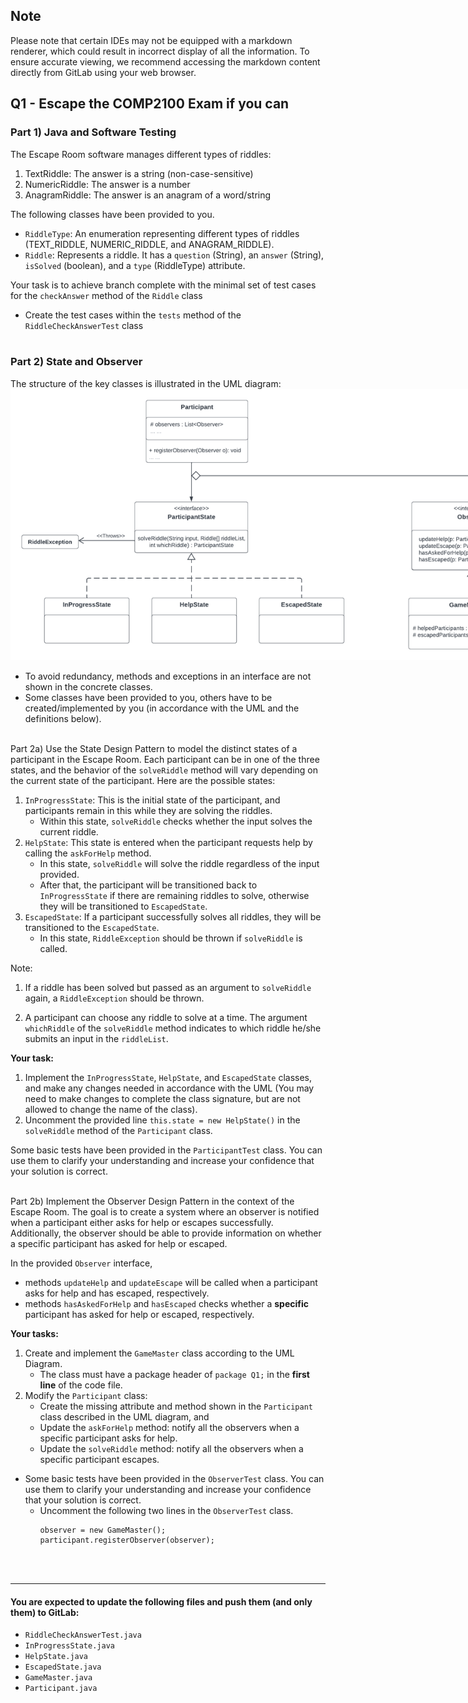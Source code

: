 ## Note
Please note that certain IDEs may not be equipped with a markdown renderer, 
which could result in incorrect display of all the information. 
To ensure accurate viewing, we recommend accessing the markdown content directly from GitLab 
using your web browser.


## Q1 - Escape the COMP2100 Exam if you can

<h3> Part 1) Java and Software Testing </h3>

The Escape Room software manages different types of riddles:
1. TextRiddle: The answer is a string (non-case-sensitive)
2. NumericRiddle: The answer is a number
3. AnagramRiddle: The answer is an anagram of a word/string

The following classes have been provided to you.
- `RiddleType`: An enumeration representing different types of riddles (TEXT_RIDDLE, NUMERIC_RIDDLE, and ANAGRAM_RIDDLE).
- `Riddle`: Represents a riddle. It has a `question` (String), an `answer` (String), `isSolved` (boolean), and a `type` (RiddleType) attribute.

Your task is to achieve branch complete with the minimal set of test cases for the `checkAnswer` method of the `Riddle` class
- Create the test cases within the `tests` method of the `RiddleCheckAnswerTest` class
  <br><br>

  

<h3> Part 2) State and Observer </h3>

The structure of the key classes is illustrated in the UML diagram: <br>
<img src="UML.png" style="max-width: 850px;" alt="UML showing some information of the main classes in Q1 (find `URL.png` in the folder if it is not shown)." >
<br>
- To avoid redundancy, methods and exceptions in an interface are not shown in the concrete classes.
- Some classes have been provided to you, others have to be created/implemented by you (in accordance with the UML and the definitions below).
<br><br>

Part 2a) Use the State Design Pattern to model the distinct states of a participant in the Escape Room.
Each participant can be in one of the three states, and the behavior of the `solveRiddle` method will vary depending on the current state of the participant.
Here are the possible states:

1. `InProgressState`: This is the initial state of the participant, and participants remain in this while they are solving the riddles.
   - Within this state, `solveRiddle` checks whether the input solves the current riddle.
2. `HelpState`: This state is entered when the participant requests help by calling the `askForHelp` method.
   - In this state, `solveRiddle` will solve the riddle regardless of the input provided.
   - After that, the participant will be transitioned back to `InProgressState` if there are remaining riddles to solve, otherwise they will be transitioned to `EscapedState`. 
3. `EscapedState`: If a participant successfully solves all riddles, they will be transitioned to the `EscapedState`.
   - In this state, `RiddleException` should be thrown if `solveRiddle` is called.

Note: 

1. If a riddle has been solved but passed as an argument to `solveRiddle` again, a `RiddleException` should be thrown.

2. A participant can choose any riddle to solve at a time. The argument `whichRiddle` of the `solveRiddle` method indicates to which riddle he/she submits an input in the `riddleList`.

**Your task:**
1. Implement the `InProgressState`, `HelpState`, and `EscapedState` classes, and make any changes needed in accordance with the UML 
   (You may need to make changes to complete the class signature, but are not allowed to change the name of the class).
3. Uncomment the provided line `this.state = new HelpState()` in the `solveRiddle` method of the `Participant` class.

Some basic tests have been provided in the `ParticipantTest` class. You can use them to clarify your understanding and increase your confidence that your solution is correct.
<br><br>


Part 2b) Implement the Observer Design Pattern in the context of the Escape Room.
The goal is to create a system where an observer is notified when a participant either asks for help or escapes successfully. 
Additionally, the observer should be able to provide information on whether a specific participant has asked for help or escaped.

In the provided `Observer` interface,
- methods `updateHelp` and `updateEscape` will be called when a participant asks for help and has escaped, respectively.
- methods `hasAskedForHelp` and `hasEscaped` checks whether a **specific** participant has asked for help or escaped, respectively.

**Your tasks:**
1. Create and implement the `GameMaster` class according to the UML Diagram.
    - The class must have a package header of `package Q1;` in the **first line** of the code file.
2. Modify the `Participant` class:
   - Create the missing attribute and method shown in the `Participant` class described in the UML diagram, and
   - Update the `askForHelp` method: notify all the observers when a specific participant asks for help.
   - Update the `solveRiddle` method: notify all the observers when a specific participant escapes.

- Some basic tests have been provided in the `ObserverTest` class. You can use them to clarify your understanding and increase your confidence that your solution is correct.
   - Uncomment the following two lines in the `ObserverTest` class. 
     ```
     observer = new GameMaster();
     participant.registerObserver(observer);
     ```
     <br><br>


***

#### You are expected to update the following files and push them (and only them) to GitLab:
* `RiddleCheckAnswerTest.java`
* `InProgressState.java`
* `HelpState.java`
* `EscapedState.java`
* `GameMaster.java`
* `Participant.java`

